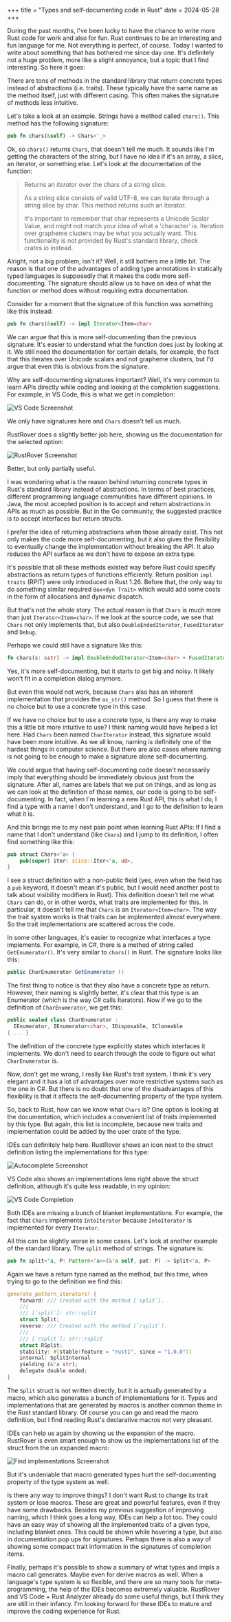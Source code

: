 +++
title = "Types and self-documenting code in Rust"
date = 2024-05-28
+++

During the past months, I've been lucky to have the chance to write more Rust code for work and also for fun. Rust continues to be an interesting and fun language for me. Not everything is perfect, of course. Today I wanted to write about something that has bothered me since day one. It's definitely not a huge problem, more like a slight annoyance, but a topic that I find interesting. So here it goes:

There are tons of methods in the standard library that return concrete types instead of abstractions (i.e. traits). These typically have the same name as the method itself, just with different casing. This often makes the signature of methods less intuitive.

Let's take a look at an example. Strings have a method called `chars()`. This method has the following signature:

```rust
pub fn chars(&self) -> Chars<'_>
```

Ok, so `chars()` returns `Chars`, that doesn't tell me much. It sounds like I'm getting the characters of the string, but I have no idea if it's an array, a slice, an iterator, or something else. Let's look at the documentation of the function:

> Returns an *iterator* over the chars of a string slice.
>
> As a string slice consists of valid UTF-8, we can iterate through a string slice by char. This method returns such an iterator.
>
> It's important to remember that char represents a Unicode Scalar Value, and might not match your idea of what a 'character' is. Iteration over grapheme clusters may be what you actually want. This functionality is not provided by Rust's standard library, check crates.io instead.

Alright, not a big problem, isn't it? Well, it still bothers me a little bit. The reason is that one of the advantages of adding type annotations in statically typed languages is supposedly that it makes the code more self-documenting. The signature should allow us to have an idea of what the function or method does without requiring extra documentation.

Consider for a moment that the signature of this function was something like this instead:

```rust
pub fn chars(&self) -> impl Iterator<Item=char>
```

We can argue that this is more self-documenting than the previous signature. It's easier to understand what the function does just by looking at it. We still need the documentation for certain details, for example, the fact that this iterates over Unicode scalars and not grapheme clusters, but I'd argue that even this is obvious from the signature.

Why are self-documenting signatures important? Well, it's very common to learn APIs directly while coding and looking at the completion suggestions. For example, in VS Code, this is what we get in completion:

![VS Code Screenshot](/images/types-and-self-documenting-code-in-rust/vscode.png)

We only have signatures here and `Chars` doesn't tell us much.

RustRover does a slightly better job here, showing us the documentation for the selected option:

![RustRover Screenshot](/images/types-and-self-documenting-code-in-rust/rustrover.png)

Better, but only partially useful.

I was wondering what is the reason behind returning concrete types in Rust's standard library instead of abstractions. In terms of best practices, different programming language communities have different opinions. In Java, the most accepted position is to accept and return abstractions in APIs as much as possible. But in the Go community, the suggested practice is to accept interfaces but return structs.

I prefer the idea of returning abstractions when those already exist. This not only makes the code more self-documenting, but it also gives the flexibility to eventually change the implementation without breaking the API. It also reduces the API surface as we don't have to expose an extra type.

It's possible that all these methods existed way before Rust could specify abstractions as return types of functions efficiently. Return position `impl traits` (RPIT) were only introduced in Rust 1.26. Before that, the only way to do something similar required `Box<dyn Trait>` which would add some costs in the form of allocations and dynamic dispatch.

But that's not the whole story. The actual reason is that `Chars` is much more than just `Iterator<Item=char>`. If we look at the source code, we see that `Chars` not only implements that, but also `DoubleEndedIterator`, `FusedIterator` and `Debug`.

Perhaps we could still have a signature like this:

```rust
fn chars(s: &str) -> impl DoubleEndedIterator<Item=char> + FusedIterator + Debug
```

Yes, it's more self-documenting, but it starts to get big and noisy. It likely won't fit in a completion dialog anymore.

But even this would not work, because `Chars` also has an inherent implementation that provides the `as_str()` method. So I guess that there is no choice but to use a concrete type in this case.

If we have no choice but to use a concrete type, is there any way to make this a little bit more intuitive to use? I think naming would have helped a lot here. Had `Chars` been named `CharIterator` instead, this signature would have been more intuitive. As we all know, naming is definitely one of the hardest things in computer science. But there are also cases where naming is not going to be enough to make a signature alone self-documenting.

We could argue that having self-documenting code doesn't necessarily imply that everything should be immediately obvious just from the signature. After all, names are labels that we put on things, and as long as we can look at the definition of those names, our code is going to be self-documenting. In fact, when I'm learning a new Rust API, this is what I do, I find a type with a name I don't understand, and I go to the definition to learn what it is.

And this brings me to my next pain point when learning Rust APIs: If I find a name that I don't understand (like `Chars`) and I jump to its definition, I often find something like this:

```rust
pub struct Chars<'a> {
    pub(super) iter: slice::Iter<'a, u8>,
}
```

I see a struct definition with a non-public field (yes, even when the field has a `pub` keyword, it doesn't mean it's public, but I would need another post to talk about visibility modifiers in Rust). This definition doesn't tell me what `Chars` can do, or in other words, what traits are implemented for this. In particular, it doesn't tell me that `Chars` is an `Iterator<Item=char>`. The way the trait system works is that traits can be implemented almost everywhere. So the trait implementations are scattered across the code.

In some other languages, it's easier to recognize what interfaces a type implements. For example, in C#, there is a method of string called `GetEnumerator()`. It's very similar to `chars()` in Rust. The signature looks like this:

```cs
public CharEnumerator GetEnumerator ()
```

The first thing to notice is that they also have a concrete type as return. However, their naming is slightly better, it's clear that this type is an Enumerator (which is the way C# calls Iterators). Now if we go to the definition of `CharEnumerator`, we get this:

```cs
public sealed class CharEnumerator :
  IEnumerator, IEnumerator<char>, IDisposable, ICloneable
{ ... }
```

The definition of the concrete type explicitly states which interfaces it implements. We don't need to search through the code to figure out what `CharEnumerator` is.

Now, don't get me wrong, I really like Rust's trait system. I think it's very elegant and it has a lot of advantages over more restrictive systems such as the one in C#. But there is no doubt that one of the disadvantages of this flexibility is that it affects the self-documenting property of the type system.

So, back to Rust, how can we know what `Chars` is? One option is looking at the documentation, which includes a convenient list of traits implemented by this type. But again, this list is incomplete, because new traits and implementation could be added by the user crate of the type.

IDEs can definitely help here. RustRover shows an icon next to the struct definition listing the implementations for this type:

![Autocomplete Screenshot](/images/types-and-self-documenting-code-in-rust/autocomplete.png)

VS Code also shows an implementations lens right above the struct definition, although it's quite less readable, in my opinion:

![VS Code Completion](/images/types-and-self-documenting-code-in-rust/vscodecompletion.png)

Both IDEs are missing a bunch of blanket implementations. For example, the fact that `Chars` implements `IntoIterator` because `IntoIterator` is implemented for every `Iterator`.

All this can be slightly worse in some cases. Let's look at another example of the standard library. The `split` method of strings. The signature is:

```rust
pub fn split<'a, P: Pattern<'a>>(&'a self, pat: P) -> Split<'a, P>
```

Again we have a return type named as the method, but this time, when trying to go to the definition we find this:

```rust
generate_pattern_iterators! {
    forward: /// Created with the method [`split`].
    ///
    /// [`split`]: str::split
    struct Split;
    reverse: /// Created with the method [`rsplit`].
    ///
    /// [`rsplit`]: str::rsplit
    struct RSplit;
    stability: #[stable(feature = "rust1", since = "1.0.0")]
    internal: SplitInternal
    yielding (&'a str);
    delegate double ended;
}
```

The `Split` struct is not written directly, but it is actually generated by a macro, which also generates a bunch of implementations for it. Types and implementations that are generated by macros is another common theme in the Rust standard library. Of course you can go and read the macro definition, but I find reading Rust's declarative macros not very pleasant.

IDEs can help us again by showing us the expansion of the macro. RustRover is even smart enough to show us the implementations list of the struct from the un expanded macro:

![Find implementations Screenshot](/images/types-and-self-documenting-code-in-rust/implementations.png)

But it's undeniable that macro generated types hurt the self-documenting property of the type system as well.

Is there any way to improve things? I don't want Rust to change its trait system or lose macros. These are great and powerful features, even if they have some drawbacks. Besides my previous suggestion of improving naming, which I think goes a long way, IDEs can help a lot too. They could have an easy way of showing all the implemented traits of a given type, including blanket ones. This could be shown while hovering a type, but also in documentation pop ups for signatures. Perhaps there is also a way of showing some compact trait information in the signatures of completion items.

Finally, perhaps it's possible to show a summary of what types and impls a macro call generates. Maybe even for derive macros as well. When a language's type system is so flexible, and there are so many tools for meta-programming, the help of the IDEs becomes extremely valuable. RustRover and VS Code + Rust Analyzer already do some useful things, but I think they are still in their infancy. I'm looking forward for these IDEs to mature and improve the coding experience for Rust.
